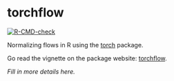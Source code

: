 # torchflow

<!-- badges: start -->
[![R-CMD-check](https://github.com/mbertolacci/torchflow/actions/workflows/R-CMD-check.yaml/badge.svg)](https://github.com/mbertolacci/torchflow/actions/workflows/R-CMD-check.yaml)
<!-- badges: end -->

Normalizing flows in R using the [torch](https://torch.mlverse.org/) package.

Go read the vignette on the package website: [torchflow](https://mbertolacci.github.io/torchflow/).

_Fill in more details here._
